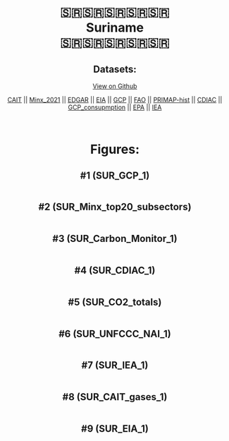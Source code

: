 
<center>
<h1 align="center">
🇸🇷🇸🇷🇸🇷🇸🇷🇸🇷
<br>
Suriname
<br>
🇸🇷🇸🇷🇸🇷🇸🇷🇸🇷
</h1>
<h2>Datasets:</h2>
<p><a href="https://github.com/dquintani/GreenhouseData/tree/master/country_data/SUR_Suriname/data">View on Github</a>
<br></p><p><a href="data/SUR_CAIT.csv">CAIT</a> || <a href="data/SUR_Minx_2021.csv">Minx_2021</a> || <a href="data/SUR_EDGAR.csv">EDGAR</a> || <a href="data/SUR_EIA.csv">EIA</a> || <a href="data/SUR_GCP.csv">GCP</a> || <a href="data/SUR_FAO.csv">FAO</a> || <a href="data/SUR_PRIMAP-hist.csv">PRIMAP-hist</a> || <a href="data/SUR_CDIAC.csv">CDIAC</a> || <a href="data/SUR_GCP_consupmption.csv">GCP_consupmption</a> || <a href="data/SUR_EPA.csv">EPA</a> || <a href="data/SUR_IEA.csv">IEA</a></p><p><br></p>
<h1>Figures:</h1><h2>#1 (SUR_GCP_1)</h2>
<p><img alt="" src="figures/SUR_GCP_1.png" /></p><h2>#2 (SUR_Minx_top20_subsectors)</h2>
<p><img alt="" src="figures/SUR_Minx_top20_subsectors.png" /></p><h2>#3 (SUR_Carbon_Monitor_1)</h2>
<p><img alt="" src="figures/SUR_Carbon_Monitor_1.png" /></p><h2>#4 (SUR_CDIAC_1)</h2>
<p><img alt="" src="figures/SUR_CDIAC_1.png" /></p><h2>#5 (SUR_CO2_totals)</h2>
<p><img alt="" src="figures/SUR_CO2_totals.png" /></p><h2>#6 (SUR_UNFCCC_NAI_1)</h2>
<p><img alt="" src="figures/SUR_UNFCCC_NAI_1.png" /></p><h2>#7 (SUR_IEA_1)</h2>
<p><img alt="" src="figures/SUR_IEA_1.png" /></p><h2>#8 (SUR_CAIT_gases_1)</h2>
<p><img alt="" src="figures/SUR_CAIT_gases_1.png" /></p><h2>#9 (SUR_EIA_1)</h2>
<p><img alt="" src="figures/SUR_EIA_1.png" /></p>
